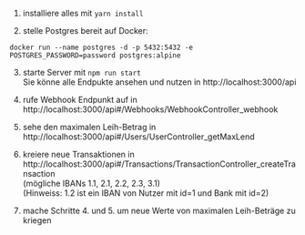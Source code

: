 

1. installiere alles mit `yarn install`

2. stelle Postgres bereit auf Docker:
```
docker run --name postgres -d -p 5432:5432 -e POSTGRES_PASSWORD=password postgres:alpine
```

3. starte Server mit `npm run start`
<br> Sie könne alle Endpukte ansehen und nutzen in http://localhost:3000/api

4. rufe Webhook Endpunkt auf in http://localhost:3000/api#/Webhooks/WebhookController_webhook

5. sehe den maximalen Leih-Betrag in http://localhost:3000/api#/Users/UserController_getMaxLend

6. kreiere neue Transaktionen in http://localhost:3000/api#/Transactions/TransactionController_createTransaction
<br/>(mögliche IBANs 1.1, 2.1, 2.2, 2.3, 3.1)
<br/>(Hinweiss: 1.2 ist ein IBAN von Nutzer mit id=1 und Bank mit id=2)

7. mache Schritte 4. und 5. um neue Werte von maximalen Leih-Beträge zu kriegen